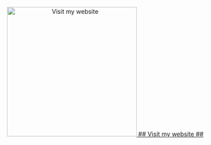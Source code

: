 <p align="center">
  <a href="https://red-wow.github.io" target="_blank" rel="noopener noreferrer">
    <img src="https://img.icons8.com/ios-filled/320/000000/visit.png" alt="Visit my website" width="300" />
  ## Visit my website ##
  </a>
</p>

